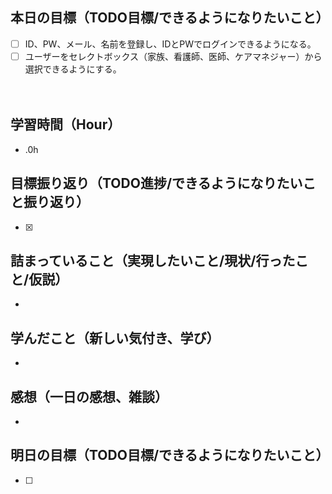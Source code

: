 ## 本日の目標（TODO目標/できるようになりたいこと）
- [ ] ID、PW、メール、名前を登録し、IDとPWでログインできるようになる。
- [ ] ユーザーをセレクトボックス（家族、看護師、医師、ケアマネジャー）から選択できるようにする。

　
## 学習時間（Hour）
- .0h

## 目標振り返り（TODO進捗/できるようになりたいこと振り返り）
- [x]

##  詰まっていること（実現したいこと/現状/行ったこと/仮説）
-

## 学んだこと（新しい気付き、学び）
-

## 感想（一日の感想、雑談）
-

## 明日の目標（TODO目標/できるようになりたいこと）
- [ ]
